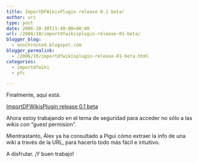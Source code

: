 ```yaml
---
title: ImportDFWikisPlugin release 0.1 beta!
author: uri
type: post
date: 2006-10-30T21:49:00+00:00
url: /2006/10/importdfwikisplugin-release-01-beta/
blogger_blog:
  - enochrooted.blogspot.com
blogger_permalink:
  - /2006/10/importdfwikisplugin-release-01-beta.html
categories:
  - importdfwiki
  - pfc

---
```

Finalmente, aquí está:

[ImportDFWikisPlugin release 0.1 beta][1]

Ahora estoy trabajando en el tema de seguridad para acceder no sólo a las wikis con &#8220;guest permision&#8221;. 

Mientrastanto, Álex ya ha consultado a Pigui cómo extraer la info de una wiki a través de la URL, para hacerlo todo más fácil e intuitivo.

A disfrutar. ¡Y buen trabajo!

 [1]: https://www.lsi.upc.edu/~malier/tidlywikimoodledfwikimport.html